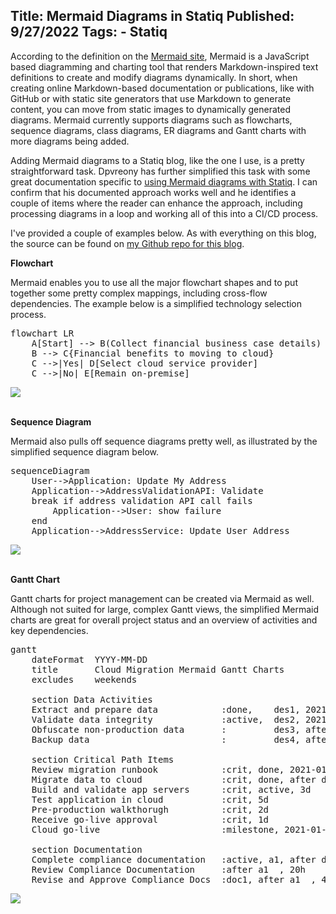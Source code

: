 Title: Mermaid Diagrams in Statiq
Published: 9/27/2022
Tags:
    - Statiq
---
According to the definition on the [Mermaid site](https://mermaid-js.github.io/mermaid/#/README), Mermaid is a JavaScript based diagramming and charting tool that renders Markdown-inspired text definitions to create and modify diagrams dynamically. In short, when creating online Markdown-based documentation or publications, like with GitHub or with static site generators that use Markdown to generate content, you can move from static images to dynamically generated diagrams. Mermaid currently supports diagrams such as flowcharts, sequence diagrams, class diagrams, ER diagrams and Gantt charts with more diagrams being added.

Adding Mermaid diagrams to a Statiq blog, like the one I use, is a pretty straightforward task. Dpvreony has further simplified this task with some great documentation specific to [using Mermaid diagrams with Statiq](https://www.dpvreony.com/articles/mermaid-with-statiq/). I can confirm that his documented approach works well and he identifies a couple of items where the reader can enhance the approach, including processing diagrams in a loop and working all of this into a CI/CD process.

I've provided a couple of examples below. As with everything on this blog, the source can be found on [my Github repo for this blog](https://github.com/thbst16/dotnet-statiq-beckshome-blog).

**Flowchart**

Mermaid enables you to use all the major flowchart shapes and to put together some pretty complex mappings, including cross-flow dependencies. The example below is a simplified technology selection process.

<pre data-enlighter-language="md">
flowchart LR
    A[Start] --> B(Collect financial business case details)
    B --> C{Financial benefits to moving to cloud}
    C -->|Yes| D[Select cloud service provider]
    C -->|No| E[Remain on-premise]
</pre>

<img src="/img/mermaid/flowchart.svg"/>
<br/><br/>

**Sequence Diagram**

Mermaid also pulls off sequence diagrams pretty well, as illustrated by the simplified sequence diagram below.

<pre data-enlighter-language="md">
sequenceDiagram
    User-->Application: Update My Address
    Application-->AddressValidationAPI: Validate
    break if address validation API call fails
        Application-->User: show failure
    end
    Application-->AddressService: Update User Address
</pre>

<img src="/img/mermaid/sequence.svg"/>
<br/><br/>

**Gantt Chart**

Gantt charts for project management can be created via Mermaid as well. Although not suited for large, complex Gantt views, the simplified Mermaid charts are great for overall project status and an overview of activities and key dependencies.

<pre data-enlighter-language="md">
gantt
    dateFormat  YYYY-MM-DD
    title       Cloud Migration Mermaid Gantt Charts
    excludes    weekends

    section Data Activities
    Extract and prepare data            :done,    des1, 2021-01-05,2021-01-07
    Validate data integrity             :active,  des2, 2021-01-08, 3d
    Obfuscate non-production data       :         des3, after des2, 5d
    Backup data                         :         des4, after des3, 2d

    section Critical Path Items
    Review migration runbook            :crit, done, 2021-01-05,24h
    Migrate data to cloud               :crit, done, after des1, 2d
    Build and validate app servers      :crit, active, 3d
    Test application in cloud           :crit, 5d
    Pre-production walkthorugh          :crit, 2d
    Receive go-live approval            :crit, 1d
    Cloud go-live                       :milestone, 2021-01-26, 0d

    section Documentation
    Complete compliance documentation   :active, a1, after des1, 3d
    Review Compliance Documentation     :after a1  , 20h
    Revise and Approve Compliance Docs  :doc1, after a1  , 48h
</pre>

<img src="/img/mermaid/gantt.svg"/>